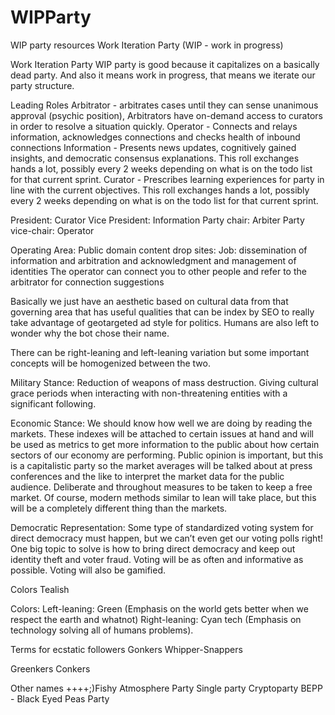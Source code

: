 # WIPParty
WIP party resources
Work Iteration Party
(WIP - work in progress)

Work Iteration Party
WIP party is good because it capitalizes on a basically dead party. And also it means work in progress, that means we iterate our party structure.

Leading Roles
Arbitrator - arbitrates cases until they can sense unanimous approval (psychic position), Arbitrators have on-demand access to curators in order to resolve a situation quickly.
Operator - Connects and relays information, acknowledges connections and checks health of inbound connections
Information - Presents news updates, cognitively gained insights, and democratic consensus explanations.  This roll exchanges hands a lot, possibly every 2 weeks depending on what is on the todo list for that current sprint.
Curator - Prescribes learning experiences for party in line with the current objectives.  This roll exchanges hands a lot, possibly every 2 weeks depending on what is on the todo list for that current sprint.

President: Curator
Vice President: Information
Party chair: Arbiter
Party vice-chair: Operator

Operating Area:
Public domain content drop sites:
Job: dissemination of information and arbitration and acknowledgment and management of identities
The operator can connect you to other people and refer to the arbitrator for connection suggestions


Basically we just have an aesthetic based on cultural data from that governing area that has useful qualities that can be index by SEO to really take advantage of geotargeted ad style for politics.  Humans are also left to wonder why the bot chose their name.

There can be right-leaning and left-leaning variation but some important concepts will be homogenized between the two.

Military Stance: 
Reduction of weapons of mass destruction.
Giving cultural grace periods when interacting with non-threatening entities with a significant following. 

Economic Stance:
We should know how well we are doing by reading the markets.  These indexes will be attached to certain issues at hand and will be used as metrics to get more information to the public about how certain sectors of our economy are performing.  Public opinion is important, but this is a capitalistic party so the market averages will be talked about at press conferences and the like to interpret the market data for the public audience.  Deliberate and throughout measures to be taken to keep a free market.  Of course, modern methods similar to lean will take place, but this will be a completely different thing than the markets.

Democratic Representation:
Some type of standardized voting system for direct democracy must happen, but we can’t even get our voting polls right!  One big topic to solve is how to bring direct democracy and keep out identity theft and voter fraud.  Voting will be as often and informative as possible.  Voting will also be gamified.

Colors
Tealish

Colors:
Left-leaning:
Green (Emphasis on the world gets better when we respect the earth and whatnot)
Right-leaning:
Cyan tech (Emphasis on technology solving all of humans problems).

Terms for ecstatic followers
Gonkers
Whipper-Snappers

Greenkers
Conkers

Other names
++++;)Fishy Atmosphere Party
Single party
Cryptoparty
BEPP - Black Eyed Peas Party
